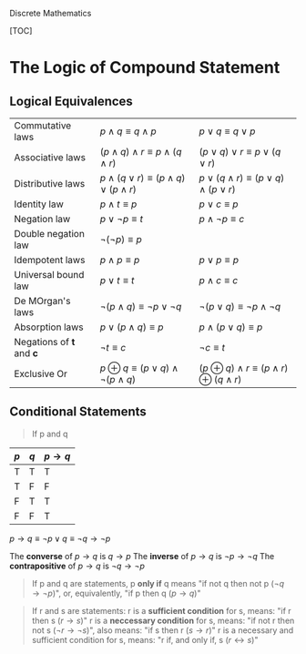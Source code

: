 Discrete Mathematics

[TOC]

# The Logic of Compound Statement

## Logical Equivalences


|  |  |  |
| --- | --- | --- |
| Commutative laws | $p \wedge q \equiv q \wedge p$ | $p \vee q \equiv q \vee p$ |
| Associative laws | $(p \wedge q) \wedge r \equiv p \wedge (q \wedge r)$ | $(p \vee q) \vee r \equiv p \vee (q \vee r)$ |
| Distributive laws | $p \wedge (q \vee r) \equiv (p \wedge q) \vee (p \wedge r)$ | $p \vee (q \wedge r) \equiv (p \vee q) \wedge (p \vee r)$ |
| Identity law | $p \wedge t \equiv p$ | $p \vee c \equiv p$ |
| Negation law | $p \vee \neg p \equiv t$ | $p \wedge \neg p \equiv c$ |
| Double negation law | $\neg(\neg p)\equiv p$ |  |
| Idempotent laws | $p \wedge p \equiv p$ | $p \vee p \equiv p$ |
| Universal bound law | $p \vee t \equiv t$ | $p \wedge c \equiv c$ |
| De MOrgan's laws | $\neg (p \wedge q) \equiv \neg p \vee \neg q$ | $\neg (p \vee q) \equiv \neg p \wedge \neg q$ |
| Absorption laws | $p \vee (p \wedge q) \equiv p$ | $p \wedge (p \vee q) \equiv p$ |
| Negations of **t** and **c** | $\neg t \equiv c$ | $\neg c \equiv t$ |
| Exclusive Or | $p \oplus q \equiv (p \vee q) \wedge \neg (p \wedge q)$ | $(p \oplus q) \wedge r \equiv (p \wedge r) \oplus (q \wedge r)$ |

## Conditional Statements

>If p and q 

| $p$ | $q$ | $p \to q$ |
| --- | --- | --- |
| T | T | T |
| T | F | F |
| F | T | T |
| F | F | T |

$p \to q \equiv \neg p \vee q \equiv \neg q \to \neg p$

The **converse** of $p \to q$ is $q \to p$
The **inverse** of $p \to q$ is $\neg p \to \neg q$
The **contrapositive** of $p \to q$ is $\neg q \to \neg p$

>If p and q are statements, 
>p **only if** q means "if not q then not p ($\neg q \to \neg p$)", 
>or, equivalently, "if p then q ($p \to q$)"

>If r and s are statements:
>r is a **sufficient condition** for s, means: "if r then s ($r \to s$)"
>r is a **neccessary condition** for s, means: "if not r then not s ($\neg r \to \neg s$)", also means: "if s then r ($s \to r$)"
>r is a necessary and sufficient condition for s, means: "r if, and only if, s ($r \leftrightarrow s$)"
